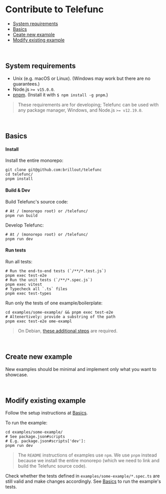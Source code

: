 # Contribute to Telefunc

- [System requirements](#system-requirements)
- [Basics](#basics)
- [Ceate new example](#create-new-example)
- [Modify existing example](#modify-existing-example)

<br/>


## System requirements

- Unix (e.g. macOS or Linux). (Windows may work but there are no guarantees.)
- Node.js `>= v15.0.0`.
- [pnpm](https://pnpm.io/). (Install it with `$ npm install -g pnpm`.)

> These requirements are for developing; Telefunc can be used with any package manager, Windows, and Node.js `>= v12.19.0`.

<br/>


## Basics

#### Install

Install the entire monorepo:

```shell
git clone git@github.com:brillout/telefunc
cd telefunc/
pnpm install
```

#### Build & Dev

Build Telefunc's source code:

```shell
# At / (monorepo root) or /telefunc/
pnpm run build
```

Develop Telefunc:

```shell
# At / (monorepo root) or /telefunc/
pnpm run dev
```

#### Run tests

Run all tests:

```shell
# Run the end-to-end tests (`/**/*.test.js`)
pnpm exec test-e2e
# Run the unit tests (`/**/*.spec.js`)
pnpm exec vitest
# Typecheck all `.ts` files
pnpm exec test-types
```

Run only the tests of one example/boilerplate:

```shell
cd examples/some-example/ && pnpm exec test-e2e
# Altenertively: provide a substring of the path
pnpm exec test-e2e ome-exampl
```

> On Debian, [these additional steps](https://github.com/brillout/vite-plugin-ssr/issues/283#issuecomment-1072974554) are required.

<br/>


## Create new example

New examples should be minimal and implement only what you want to showcase.

<br/>


## Modify existing example

Follow the setup instructions at [Basics](#basics).

To run the example:

```shell
cd examples/some-example/
# See package.json#scripts
# E.g. package.json#scripts['dev']:
pnpm run dev
```

> The `README` instructions of examples use `npm`. We use `pnpm` instead because we install the entire monorepo (which we need to link and build the Telefunc source code).

Check whether the tests defined in `examples/some-example/*.spec.ts` are still valid and make changes accordingly. See [Basics](#basics) to run the example's tests.

